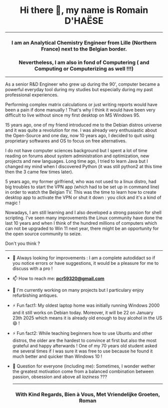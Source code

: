 <h1 align="center">Hi there 👋, my name is Romain D'HAËSE</h1>

<hr>

<h3 align="center">I am an Analytical Chemistry Engineer from Lille (Northern France) next to the Belgian border.</h3>
<h3 align="center">Nevertheless, I am also in fond of Computering ( and Computing or Computerizing as well !!!)</h3>

<hr>

As a senior R&D Engineer who grew up during the 90', computer became a powerful everyday tool during my studies but especially during my past professional experiences.

Performing complex matrix calculations or just writing reports would have been a pain if done manually ! 
That's why I think it would have been very difficult to live without since my first desktop on MS Windows 95.

15 years ago, one of my friend introduced me to the Debian distros universe and it was quite a revolution for me. 
I was already very enthusiastic about the Open-Source and one day, now 10 years ago, I decided to quit using proprietary softwares and OS to focus on free alternatives. 

I do not have computer sciences background but I spent a lot of time reading on forums about system administration and optimization, new projects and new languages. 
Long time ago, I tried to learn Java but I changed my mind when I discovered Python (it was still python2 at this time then the 3 came few times later).

5 years ago, my former girlfriend, who was not used to a linux distro, had big troubles to start the VPN app (which had to be set up in command line) in order to watch the Belgian TV. 
This was the time to learn how to create desktop app to activate the VPN or shut it down : you click and it's a kind of magic !

Nowadays, I am still learning and I also developed a strong passion for shell scripting. 
I've seen many improvements the Linux community have done the last 10 years and when I think of the hundred millions of computers which can not be upgraded to Win 11 next year, there might be an opportunity for the open source community to seize. 

Don't you think ?

<hr> 


- 🤔 Always looking for improvements : I am a complete autodidact so if you notice errors or have suggestions, it would be a pleasure for me to discuss with a pro !

- 📫 How to reach me: **pcr59320@gmail.com**

- 🔭 I'm currently working on many projects but I particulary enjoy refurbishing antiques.

- ⚡ Fun fact1: My oldest laptop home was initially running Windows 2000 and it still works on Debian today. Moreover, it will be 22 on January 23th 2025 which means it is already old enough to buy alcohol in the US 😄 ! 

 - ⚡ Fun fact2: While teaching beginners how to use Ubuntu and other distros, the older are the hardest to convince at first but also the most grateful and happy afterwards ! One of my 70 years old student asked me several times if I was sure it was free to use because he found it much better and quicker than Windows 10 !

- 💬 Question for everyone (including me): Sometimes, I wonder wether the greatest motivation come from a balanced combination between passion, obsession and above all *laziness* ???

  <hr>

  <h3 align="center">With Kind Regards, Bien à Vous, Met Vriendelijke Groeten, Roman</h3>

  
<!--
**rdh59320/rdh59320** is a ✨ _special_ ✨ repository because its `README.md` (this file) appears on your GitHub profile.

Here are some ideas to get you started:

- 🔭 I’m currently working on ...
- 🌱 I’m currently learning ...
- 👯 I’m looking to collaborate on ...
- 🤔 I’m looking for help with ...
- 💬 Ask me about ...
- 📫 How to reach me: ...
- 😄 Pronouns: ...
- ⚡ Fun fact: ...
-->
